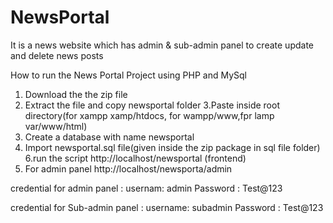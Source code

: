 # NewsPortal
It is a news website which has admin &amp; sub-admin panel to create update and delete news posts

How to run the News Portal Project using PHP and MySql

1. Download the the zip file
2. Extract the file and copy newsportal folder
3.Paste inside root directory(for xampp xamp/htdocs, for wampp/www,fpr lamp var/www/html)
4. Create a database with name newsportal
5. Import newsportal.sql file(given inside the zip package in sql file folder)
6.run the script http://localhost/newsportal (frontend)
7. For admin panel  http://localhost/newsporta/admin

credential for admin panel :
usernam: admin
Password : Test@123

credential for Sub-admin panel :
username: subadmin
Password : Test@123
